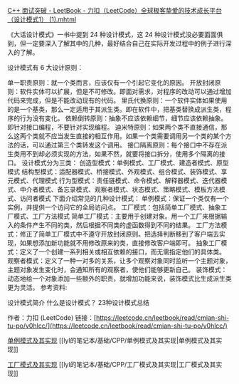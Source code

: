 [C++ 面试突破 - LeetBook - 力扣（LeetCode）全球极客挚爱的技术成长平台（设计模式1） (1).mhtml](attachment:13494021-0653-486c-b119-3752a529fb7b:C_%E9%9D%A2%E8%AF%95%E7%AA%81%E7%A0%B4_-_LeetBook_-_%E5%8A%9B%E6%89%A3%EF%BC%88LeetCode%EF%BC%89%E5%85%A8%E7%90%83%E6%9E%81%E5%AE%A2%E6%8C%9A%E7%88%B1%E7%9A%84%E6%8A%80%E6%9C%AF%E6%88%90%E9%95%BF%E5%B9%B3%E5%8F%B0%EF%BC%88%E8%AE%BE%E8%AE%A1%E6%A8%A1%E5%BC%8F1%EF%BC%89_\(1\).mhtml)

《大话设计模式》一书中提到 24 种设计模式，这 24 种设计模式没必要面面俱到，但一定要深入了解其中的几种，最好结合自己在实际开发过程中的例子进行深入的了解。

设计模式有 6 大设计原则：

单一职责原则：就一个类而言，应该仅有一个引起它变化的原因。 开放封闭原则：软件实体可以扩展，但是不可修改。即面对需求，对程序的改动可以通过增加代码来完成，但是不能改动现有的代码。 里氏代换原则：一个软件实体如果使用的是一个基类，那么一定适用于其派生类。即在软件中，把基类替换成派生类，程序的行为没有变化。 依赖倒转原则：抽象不应该依赖细节，细节应该依赖抽象。即针对接口编程，不要针对实现编程。 迪米特原则：如果两个类不直接通信，那么这两个类就不应当发生直接的相互作用。如果一个类需要调用另一个类的某个方法的话，可以通过第三个类转发这个调用。 接口隔离原则：每个接口中不存在派生类用不到却必须实现的方法，如果不然，就要将接口拆分，使用多个隔离的接口。 设计模式分为三类： 创造型模式：单例模式、工厂模式、建造者模式、原型模式 结构型模式：适配器模式、桥接模式、外观模式、组合模式、装饰模式、享元模式、代理模式 行为型模式：责任链模式、命令模式、解释器模式、迭代器模式、中介者模式、备忘录模式、观察者模式、状态模式、策略模式、模板方法模式、访问者模式 下面介绍常见的几种设计模式： 单例模式：保证一个类仅有一个实例，并提供一个访问它的全局访问点。 工厂模式：包括简单工厂模式、抽象工厂模式、工厂方法模式 简单工厂模式：主要用于创建对象。用一个工厂来根据输入的条件产生不同的类，然后根据不同类的虚函数得到不同的结果。 工厂方法模式：修正了简单工厂模式中不遵守开放封闭原则。把选择判断移到了客户端去实现，如果想添加新功能就不用修改原来的类，直接修改客户端即可。 抽象工厂模式：定义了一个创建一系列相关或相互依赖的接口，而无需指定他们的具体类。 观察者模式：定义了一种一对多的关系，让多个观察对象同时监听一个主题对象，主题对象发生变化时，会通知所有的观察者，使他们能够更新自己。 装饰模式：动态地给一个对象添加一些额外的职责，就增加功能来说，装饰模式比生成派生类更为灵活。 参考资料:

设计模式简介 什么是设计模式？ 23种设计模式总结

作者：力扣 (LeetCode) 链接：[https://leetcode.cn/leetbook/read/cmian-shi-tu-po/v0hlcc/](https://leetcode.cn/leetbook/read/cmian-shi-tu-po/v0hlcc/)

[单例模式及其实现](https://www.notion.so/1ccc6f30e0a980c09fa0d7cc84e3c1e5?pvs=21)
[[lyl的笔记本/基础/CPP/单例模式及其实现|单例模式及其实现]]

[工厂模式及其实现](https://www.notion.so/1ccc6f30e0a980e2ba0bc66b4305a37b?pvs=21)
[[lyl的笔记本/基础/CPP/工厂模式及其实现|工厂模式及其实现]]